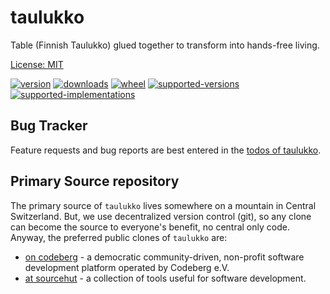 # taulukko

Table (Finnish Taulukko) glued together to transform into hands-free living.

[License: MIT](https://git.sr.ht/~sthagen/taulukko/tree/default/item/LICENSE)

[![version](https://img.shields.io/pypi/v/taulukko.svg?style=flat)](https://pypi.python.org/pypi/taulukko/)
[![downloads](https://pepy.tech/badge/taulukko/month)](https://pepy.tech/project/taulukko)
[![wheel](https://img.shields.io/pypi/wheel/taulukko.svg?style=flat)](https://pypi.python.org/pypi/taulukko/)
[![supported-versions](https://img.shields.io/pypi/pyversions/taulukko.svg?style=flat)](https://pypi.python.org/pypi/taulukko/)
[![supported-implementations](https://img.shields.io/pypi/implementation/taulukko.svg?style=flat)](https://pypi.python.org/pypi/taulukko/)

## Bug Tracker

Feature requests and bug reports are best entered in the [todos of taulukko](https://todo.sr.ht/~sthagen/taulukko).

## Primary Source repository

The primary source of `taulukko` lives somewhere on a mountain in Central Switzerland.
But, we use decentralized version control (git), so any clone can become the source to everyone's benefit, no central only code.
Anyway, the preferred public clones of `taulukko` are:

* [on codeberg](https://codeberg.org/sthagen/taulukko) - a democratic community-driven, non-profit software development platform operated by Codeberg e.V.
* [at sourcehut](https://git.sr.ht/~sthagen/taulukko) - a collection of tools useful for software development.
